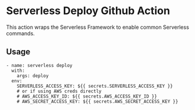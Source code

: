 # Serverless Deploy Github Action

This action wraps the Serverless Framework to enable common Serverless commands.

## Usage
```
- name: serverless deploy
  with:
    args: deploy
  env:
    SERVERLESS_ACCESS_KEY: ${{ secrets.SERVERLESS_ACCESS_KEY }}
    # or if using AWS creds directly
    # AWS_ACCESS_KEY_ID: ${{ secrets.AWS_ACCESS_KEY_ID }}
    # AWS_SECRET_ACCESS_KEY: ${{ secrets.AWS_SECRET_ACCESS_KEY }}
```

